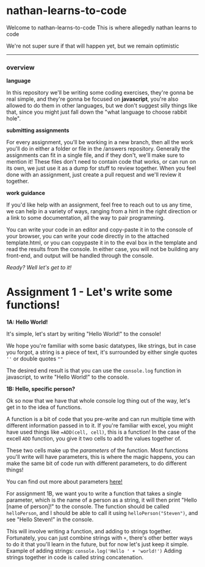 
# nathan-learns-to-code


Welcome to nathan-learns-to-code
This is where allegedly nathan learns to code


We're not super sure if that will happen yet, but we remain optimistic

---
### overview

**language**

In this repository we'll be writing some coding exercises, they're gonna be real simple, and they're gonna be focused on **javascript**, you're also allowed to do them in other languages, but we don't suggest silly things like that, since you might just fall down the "what language to choose rabbit hole".

**submitting assignments**

For every assignment, you'll be working in a new branch, then all the work you'll do in either a folder or file in the /answers repository. Generally the assignments can fit in a single file, and if they don't, we'll make sure to mention it! These files don't need to contain code that works, or can run on its own, we just use it as a dump for stuff to review together.
When you feel done with an assignment, just create a pull request and we'll review it together.

**work guidance**

If you'd like help with an assignment, feel free to reach out to us any time, we can help in a variety of ways, ranging from a hint in the right direction or a link to some documentation, all the way to pair programming.

You can write your code in an editor and copy-paste it in to the console of your browser, you can write your code directly in to the attached template.html, or you can copypaste it in to the eval box in the template and read the results from the console. In either case, you will not be building any front-end, and output will be handled through the console.

*Ready? Well let's get to it!*

# Assignment 1 - Let's write some functions!
**1A: Hello World!**

It's simple, let's start by writing "Hello World!" to the console!

We hope you're familiar with some basic datatypes, like strings, but in case you forgot, a string is a piece of text, it's surrounded by either single quotes `''` or double quotes `""`

The desired end result is that you can use the `console.log` function in javascript, to write "Hello World!" to the console.

**1B: Hello, specific person?**

Ok so now that we have that whole console log thing out of the way, let's get in to the idea of functions.

A function is a bit of code that you pre-write and can run multiple time with different information passed in to it. If you're familiar with excel, you might have used things like `=ADD(cell, cell)`, this is a function! In the case of the excell `ADD` function, you give it two cells to add the values together of.

These two cells make up the *parameters* of the function. Most functions you'll write will have parameters, this is where the magic happens, you can make the same bit of code run with different parameters, to do different things!

You can find out more about parameters [here!](https://www.w3schools.com/js/js_function_parameters.asp)


For assignment 1B, we want you to write a function that takes a single parameter, which is the name of a person as a string, it will then print "Hello [name of person]!" to the console.
The function should be called `helloPerson`, and I should be able to call it using `helloPerson("Steven")`, and see "Hello Steven!" in the console.


This will involve writing a function, and adding to strings together. Fortunately, you can just combine strings with `+`, there's other better ways to do it that you'll learn in the future, but for now let's just keep it simple. Example of adding strings: `console.log('Hello ' + 'world!')`
Adding strings together in code is called string concatenation.
